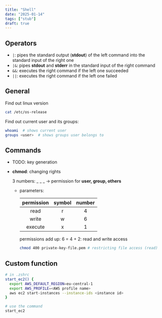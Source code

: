 ```yaml
---
title: "Shell"
date: "2025-01-14"
tags: ["stub"]
draft: true
---
```


## Operators

- `|`: pipes the standard output (__stdout__) of the left command into the standard input of the right one
- `|&`: pipes __stdout__ and __stderr__ in the standard input of the right command
- `&&`: executes the right command if the left one succeeded
- `||`: executes the right command if the left one failed

## General

Find out linux version

```bash
cat /etc/os-release
```

Find out current user and its groups:

```bash
whoami  # shows current user
groups <user>  # shows groups user belongs to
```

## Commands

- TODO: key generation

- __chmod__: changing rights

  3 numbers: _ _ _ -> permission for **user, group, others**

  - parameters:

    | **permission** | **symbol** | **number** |
    | :------------: | :--------: | :--------: |
    |      read      |     r      |     4      |
    |     write      |     w      |     6      |
    |    execute     |     x      |     1      |

    permissions add up: 6 = 4 + 2: read and write access

    ```bash
    chmod 400 private-key-file.pem # restricting file access (read) to yourself
    ```

## Custom function 
```bash 
# in .zshrc
start_ec2() {
  export AWS_DEFAULT_REGION=eu-central-1
  export AWS_PROFILE=<AWS profile name>
  aws ec2 start-instances --instance-ids <instance id>
}

# use the command
start_ec2
```
